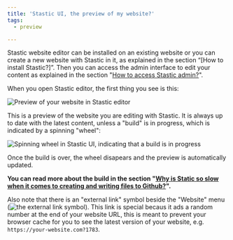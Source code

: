 ```yaml
---
title: 'Stastic UI, the preview of my website?'
tags:
  - preview

---
```

Stastic website editor can be installed on an existing website or you can create a new website with Stastic in it, as explained in the section “[How to install Stastic?]”. Then you can access the admin interface to edit your content as explained in the section "[How to access Stastic admin?](/docs/how-to-access-stastic-admin)".


When you open Stastic editor, the first thing you see is this:

![Preview of your website in Stastic editor](https://www.stastic.net//assets/2019-08-03-775924.png)

This is a preview of the website you are editing with Stastic. It is always up to date with the latest content, unless a "build" is in progress, which is indicated by a spinning "wheel":


![Spinning wheel in Stastic UI, indicating that a build is in progress](https://www.stastic.net//assets/2019-08-03-450677.png)


Once the build is over, the wheel disapears and the preview is automatically updated. 

**You can read more about the build in the section "[Why is Static so slow when it comes to creating and writing files to Github?](/docs/why-is-static-so-slow-when-it-comes-to-creating-and-writing-files-to-github)".**

Also note that there is an "external link" symbol beside the "Website" menu (![the external link symbol](https://www.stastic.net//assets/2019-08-04-371034.png)). This link is special becaus it ads a random number at the end of your website URL, this is meant to prevent your browser cache for you to see the latest version of your website, e.g. `https://your-website.com?1783`.


